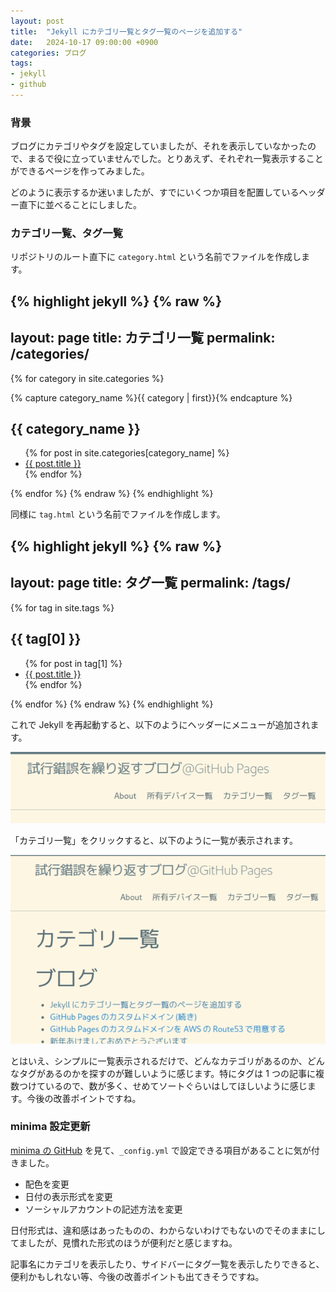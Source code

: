 ```yaml
---
layout: post
title:  "Jekyll にカテゴリ一覧とタグ一覧のページを追加する"
date:   2024-10-17 09:00:00 +0900
categories: ブログ
tags:
- jekyll
- github
---
```

### 背景
ブログにカテゴリやタグを設定していましたが、それを表示していなかったので、まるで役に立っていませんでした。とりあえず、それぞれ一覧表示することができるページを作ってみました。

どのように表示するか迷いましたが、すでにいくつか項目を配置しているヘッダー直下に並べることにしました。

### カテゴリ一覧、タグ一覧
リポジトリのルート直下に `category.html` という名前でファイルを作成します。

{% highlight jekyll %}
{% raw %}
---
layout: page
title: カテゴリ一覧
permalink: /categories/
---
{% for category in site.categories %}
<article>
    {% capture category_name %}{{ category | first}}{% endcapture %}
    <h1 id="tag.{{ category_name }}">{{ category_name }}</h1>
    <ul>
        {% for post in site.categories[category_name] %}
        <li><a href="{{ post.url }}">{{ post.title }}</a></li>
        {% endfor %}
    </ul>
</article>
{% endfor %}
{% endraw %}
{% endhighlight %}

同様に `tag.html` という名前でファイルを作成します。

{% highlight jekyll %}
{% raw %}
---
layout: page
title: タグ一覧
permalink: /tags/
---
{% for tag in site.tags %}
<article>
    <h1 id="tag.{{ tag[0] }}">{{ tag[0] }}</h1>
    <ul>
        {% for post in tag[1] %}
        <li><a href="{{ post.url }}">{{ post.title }}</a></li>
        {% endfor %}
    </ul>
</article>
{% endfor %}
{% endraw %}
{% endhighlight %}


これで Jekyll を再起動すると、以下のようにヘッダーにメニューが追加されます。

![メニュー項目][img01]

「カテゴリ一覧」をクリックすると、以下のように一覧が表示されます。

![カテゴリ一覧][img02]

とはいえ、シンプルに一覧表示されるだけで、どんなカテゴリがあるのか、どんなタグがあるのかを探すのが難しいように感じます。特にタグは 1 つの記事に複数つけているので、数が多く、せめてソートぐらいはしてほしいように感じます。今後の改善ポイントですね。


### minima 設定更新
[minima の GitHub][minima] を見て、`_config.yml` で設定できる項目があることに気が付きました。

* 配色を変更
* 日付の表示形式を変更
* ソーシャルアカウントの記述方法を変更

日付形式は、違和感はあったものの、わからないわけでもないのでそのままにしてましたが、見慣れた形式のほうが便利だと感じますね。

記事名にカテゴリを表示したり、サイドバーにタグ一覧を表示したりできると、便利かもしれない等、今後の改善ポイントも出てきそうですね。


[minima]: https://github.com/jekyll/minima/blob/master/_config.yml

[img01]:/assets/images/2024/10/ss-20241017-01.png
[img02]:/assets/images/2024/10/ss-20241017-02.png
